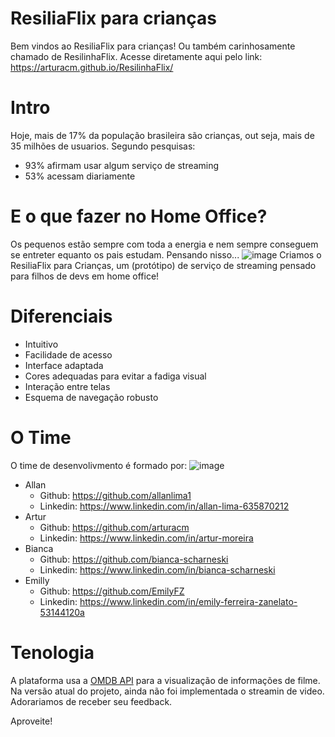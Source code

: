 # ResiliaFlix para crianças

Bem vindos ao ResiliaFlix para crianças! Ou também carinhosamente chamado de ResilinhaFlix.
Acesse diretamente aqui pelo link: https://arturacm.github.io/ResilinhaFlix/
# 
# Intro
Hoje, mais de 17% da população brasileira são crianças, out seja, mais de 35 milhões de usuarios.
Segundo pesquisas:
 * 93% afirmam usar algum serviço de streaming
 * 53% acessam  diariamente
#  
# E o que fazer no Home Office?
Os pequenos estão sempre com toda a energia e nem sempre conseguem se entreter equanto os pais estudam.
Pensando nisso...
![image](https://user-images.githubusercontent.com/63562936/118964741-37c99200-b93e-11eb-959f-363ca185f71b.png)
Criamos o ResiliaFlix para Crianças, um (protótipo) de serviço de streaming pensado para filhos de devs em home office!
#
# Diferenciais
* Intuitivo
* Facilidade de acesso
* Interface adaptada
* Cores adequadas para evitar a fadiga visual
* Interação entre telas
* Esquema de navegação robusto
#
# O Time

O time de desenvolivmento é formado por:
![image](https://user-images.githubusercontent.com/63562936/118967044-998afb80-b940-11eb-9396-731cd37335f0.png)

* Allan
  * Github: https://github.com/allanlima1
  * Linkedin: https://www.linkedin.com/in/allan-lima-635870212
* Artur
  * Github: https://github.com/arturacm
  * Linkedin: https://www.linkedin.com/in/artur-moreira
* Bianca
  * Github: https://github.com/bianca-scharneski
  * Linkedin: https://www.linkedin.com/in/bianca-scharneski
* Emilly
  * Github: https://github.com/EmilyFZ
  * Linkedin: https://www.linkedin.com/in/emily-ferreira-zanelato-53144120a

# Tenologia
A plataforma usa a [OMDB API](https://www.omdbapi.com/) para a visualização de informações de filme. Na versão atual do projeto, ainda não foi implementada o streamin de video.
Adorariamos de receber seu feedback.

Aproveite!
